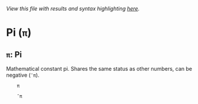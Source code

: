 *View this file with results and syntax highlighting [here](https://mlochbaum.github.io/BQN/help/pi.html).*

# Pi (`π`)

## `π`: Pi

Mathematical constant pi. Shares the same status as other numbers, can be negative (`¯π`).


        π

        ¯π
